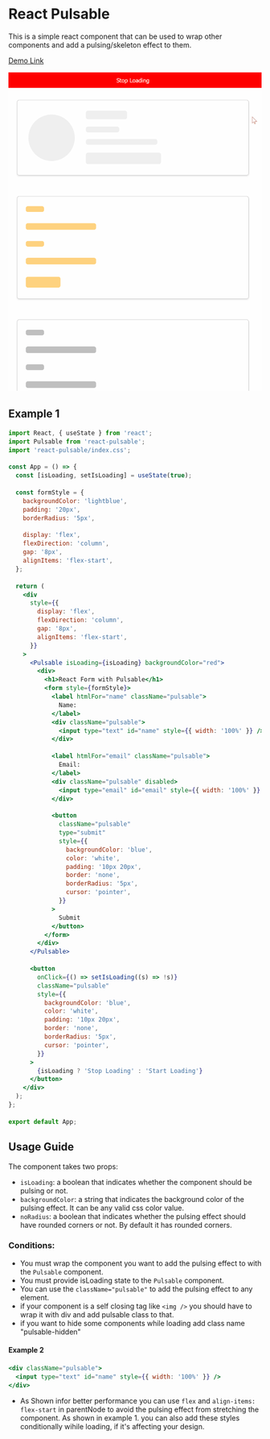 # React Pulsable

This is a simple react component that can be used to wrap other components and add a pulsing/skeleton effect to them.

[Demo Link](https://k7fdzw.csb.app/)

![Demo Image](./screenshot.gif)

## Example 1

```jsx
import React, { useState } from 'react';
import Pulsable from 'react-pulsable';
import 'react-pulsable/index.css';

const App = () => {
  const [isLoading, setIsLoading] = useState(true);

  const formStyle = {
    backgroundColor: 'lightblue',
    padding: '20px',
    borderRadius: '5px',

    display: 'flex',
    flexDirection: 'column',
    gap: '8px',
    alignItems: 'flex-start',
  };

  return (
    <div
      style={{
        display: 'flex',
        flexDirection: 'column',
        gap: '8px',
        alignItems: 'flex-start',
      }}
    >
      <Pulsable isLoading={isLoading} backgroundColor="red">
        <div>
          <h1>React Form with Pulsable</h1>
          <form style={formStyle}>
            <label htmlFor="name" className="pulsable">
              Name:
            </label>
            <div className="pulsable">
              <input type="text" id="name" style={{ width: '100%' }} />
            </div>

            <label htmlFor="email" className="pulsable">
              Email:
            </label>
            <div className="pulsable" disabled>
              <input type="email" id="email" style={{ width: '100%' }} />
            </div>

            <button
              className="pulsable"
              type="submit"
              style={{
                backgroundColor: 'blue',
                color: 'white',
                padding: '10px 20px',
                border: 'none',
                borderRadius: '5px',
                cursor: 'pointer',
              }}
            >
              Submit
            </button>
          </form>
        </div>
      </Pulsable>

      <button
        onClick={() => setIsLoading((s) => !s)}
        className="pulsable"
        style={{
          backgroundColor: 'blue',
          color: 'white',
          padding: '10px 20px',
          border: 'none',
          borderRadius: '5px',
          cursor: 'pointer',
        }}
      >
        {isLoading ? 'Stop Loading' : 'Start Loading'}
      </button>
    </div>
  );
};

export default App;
```

## Usage Guide

The component takes two props:
- `isLoading`: a boolean that indicates whether the component should be pulsing or not.
- `backgroundColor`: a string that indicates the background color of the pulsing effect. It can be any valid css color value.
- `noRadius`: a boolean that indicates whether the pulsing effect should have rounded corners or not. By default it has rounded corners.


### Conditions:

- You must wrap the component you want to add the pulsing effect to with the `Pulsable` component.
- You must provide isLoading state to the `Pulsable` component.
- You can use the `className="pulsable"` to add the pulsing effect to any element.
- if your component is a self closing tag like `<img />` you should have to wrap it with div and add pulsable class to that. 
- if you want to hide some components while loading add class name "pulsable-hidden"

#### Example 2

```jsx
<div className="pulsable">
  <input type="text" id="name" style={{ width: '100%' }} />
</div>
```

- As Shown infor better performance you can use `flex` and  `align-items: flex-start` in parentNode to avoid the pulsing effect from stretching the component. As shown in example 1. you can also add these styles conditionally wihile loading, if it's affecting your design.

